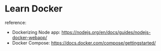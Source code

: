# Learn Docker

reference:
- Dockerizing Node app: https://nodejs.org/en/docs/guides/nodejs-docker-webapp/
- Docker Compose: https://docs.docker.com/compose/gettingstarted/